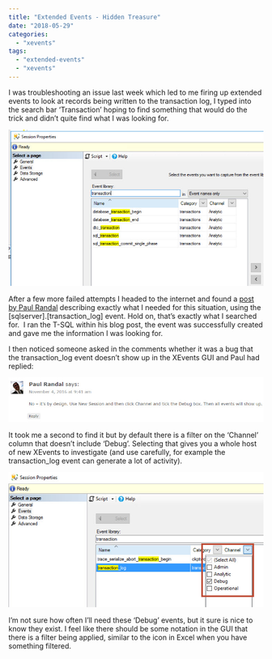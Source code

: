 ```yaml
---
title: "Extended Events - Hidden Treasure"
date: "2018-05-29"
categories: 
  - "xevents"
tags: 
  - "extended-events"
  - "xevents"
---
```


I was troubleshooting an issue last week which led to me firing up extended events to look at records being written to the transaction log, I typed into the search bar ‘Transaction’ hoping to find something that would do the trick and didn’t quite find what I was looking for.

![](images/XEvents_Transaction.jpg)

After a few more failed attempts I headed to the internet and found a [post by Paul Randal](https://www.sqlskills.com/blogs/paul/t-sql-tuesday-67-monitoring-log-activity-with-extended-events/) describing exactly what I needed for this situation, using the \[sqlserver\].\[transaction\_log\] event. Hold on, that’s exactly what I searched for.  I ran the T-SQL within his blog post, the event was successfully created and gave me the information I was looking for.

I then noticed someone asked in the comments whether it was a bug that the transaction\_log event doesn’t show up in the XEvents GUI and Paul had replied:

![](images/PaulRandal.jpg)

It took me a second to find it but by default there is a filter on the ‘Channel’ column that doesn’t include ‘Debug’. Selecting that gives you a whole host of new XEvents to investigate (and use carefully, for example the transaction\_log event can generate a lot of activity).

![](images/XEvents_ChannelTransaction.jpg)

I’m not sure how often I’ll need these ‘Debug’ events, but it sure is nice to know they exist. I feel like there should be some notation in the GUI that there is a filter being applied, similar to the icon in Excel when you have something filtered.
